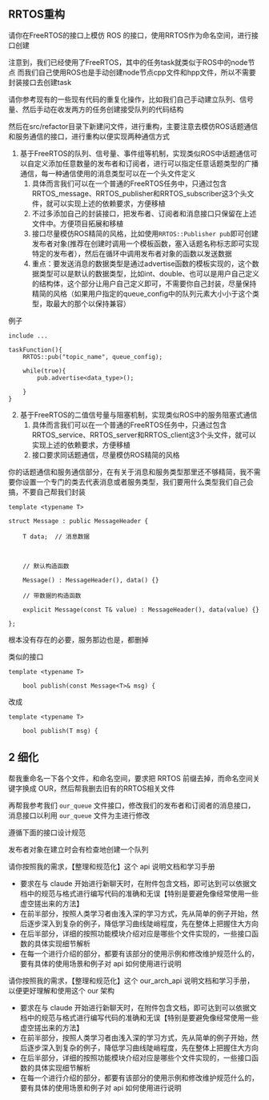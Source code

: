 ## RRTOS重构

请你在FreeRTOS的接口上模仿 ROS 的接口，使用RRTOS作为命名空间，进行接口创建

注意到，我们已经使用了FreeRTOS，其中的任务task就类似于ROS中的node节点
而我们自己使用ROS也是手动创建node节点cpp文件和hpp文件，所以不需要封装接口去创建task

请你参考现有的一些现有代码的重复化操作，比如我们自己手动建立队列、信号量、然后手动在收发两方的任务创建接受队列的代码结构

然后在src/refactor目录下新建问文件，进行重构，主要注意去模仿ROS话题通信和服务通信的接口，进行重构以便实现两种通信方式
1. 基于FreeRTOS的队列、信号量、事件组等机制，实现类似ROS中话题通信可以自定义添加任意数量的发布者和订阅者，进行可以指定任意话题类型的广播通信，每一种通信使用的消息类型可以在一个头文件定义
	1. 具体而言我们可以在一个普通的FreeRTOS任务中，只通过包含RRTOS_message、RRTOS_publisher和RRTOS_subscriber这3个头文件，就可以实现上述的依赖要求，方便移植
	2. 不过多添加自己的封装接口，把发布者、订阅者和消息接口只保留在上述文件中。方便项目拓展和移植
	3. 接口尽量模仿ROS精简的风格，比如使用`RRTOS::Publisher pub`即可创建发布者对象(推荐在创建时调用一个模板函数，塞入话题名称标志即可实现特定的发布者），然后在循环中调用发布者对象的函数以发送数据
	4. 重点：要发送消息的数据类型是通过advertise函数的模板实现的，这个数据类型可以是默认的数据类型，比如int、double、也可以是用户自己定义的结构体，这个部分让用户自己定义即可，不需要你自己封装，尽量保持精简的风格（如果用户指定的queue_config中的队列元素大小小于这个类型，取最大的那个以保持兼容）
	
例子
```
include ...

taskFunction(){
	RRTOS::pub("topic_name", queue_config);

	while(true){
	    pub.advertise<data_type>();
	
	}
}
```


2. 基于FreeRTOS的二值信号量与阻塞机制，实现类似ROS中的服务阻塞式通信
	1. 具体而言我们可以在一个普通的FreeRTOS任务中，只通过包含RRTOS_service、RRTOS_server和RRTOS_client这3个头文件，就可以实现上述的依赖要求，方便移植
	2. 接口要求同话题通信，尽量模仿ROS精简的风格

你的话题通信和服务通信部分，在有关于消息和服务类型那里还不够精简，我不需要你设置一个专门的类去代表消息或者服务类型，我们要用什么类型我们自己会搞，不要自己帮我们封装
```
template <typename T>

struct Message : public MessageHeader {

    T data;  // 消息数据

  

    // 默认构造函数

    Message() : MessageHeader(), data() {}

    // 带数据的构造函数

    explicit Message(const T& value) : MessageHeader(), data(value) {}

};
```

根本没有存在的必要，服务那边也是，都删掉

类似的接口
```
template <typename T>

    bool publish(const Message<T>& msg) {
```

改成
```
template <typename T>

    bool publish(T msg) {
```

## 2 细化

帮我重命名一下各个文件，和命名空间，要求把 RRTOS 前缀去掉，而命名空间关键字换成 OUR，然后帮我删去旧有的RRTOS相关文件

再帮我参考我们 `our_queue` 文件接口，修改我们的发布者和订阅者的消息接口，消息接口以利用 `our_queue` 文件为主进行修改

遵循下面的接口设计规范

发布者对象在建立时会有检查地创建一个队列


请你按照我的需求，【整理和规范化】这个 api 说明文档和学习手册
- 要求在与 claude 开始进行新聊天时，在附件包含文档，即可达到可以依据文档中的规范与格式进行编写代码的准确和无误【特别是要避免像经常使用一些虚空搓出来的方法】
- 在前半部分，按照人类学习者由浅入深的学习方式，先从简单的例子开始，然后逐步深入到复杂的例子，降低学习曲线陡峭程度，先在整体上把握住大方向
- 在后半部分，详细的按照功能模块介绍对应是哪些个文件实现的，一些接口函数的具体实现细节解析
- 在每一个进行介绍的部分，都要有该部分的使用示例和修改维护规范什么的，要有具体的使用场景和例子对 api 如何使用进行说明


请你按照我的需求，【整理和规范化】这个 our_arch_api 说明文档和学习手册，以便更好理解和使用这个 our 架构
- 要求在与 claude 开始进行新聊天时，在附件包含文档，即可达到可以依据文档中的规范与格式进行编写代码的准确和无误【特别是要避免像经常使用一些虚空搓出来的方法】
- 在前半部分，按照人类学习者由浅入深的学习方式，先从简单的例子开始，然后逐步深入到复杂的例子，降低学习曲线陡峭程度，先在整体上把握住大方向
- 在后半部分，详细的按照功能模块介绍对应是哪些个文件实现的，一些接口函数的具体实现细节解析
- 在每一个进行介绍的部分，都要有该部分的使用示例和修改维护规范什么的，要有具体的使用场景和例子对 api 如何使用进行说明